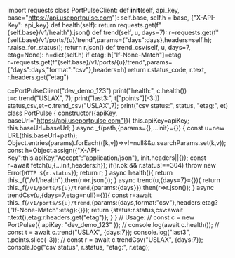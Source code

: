 import requests
class PortPulseClient:
    def __init__(self, api_key, base="https://api.useportpulse.com"):
        self.base, self.h = base, {"X-API-Key": api_key}
    def health(self): return requests.get(f"{self.base}/v1/health").json()
    def trend(self, u, days=7):
        r=requests.get(f"{self.base}/v1/ports/{u}/trend",params={"days":days},headers=self.h); r.raise_for_status(); return r.json()
    def trend_csv(self, u, days=7, etag=None):
        h=dict(self.h)
        if etag: h["If-None-Match"]=etag
        r=requests.get(f"{self.base}/v1/ports/{u}/trend",params={"days":days,"format":"csv"},headers=h)
        return r.status_code, r.text, r.headers.get("etag")

c=PortPulseClient("dev_demo_123")
print("health:", c.health())
t=c.trend("USLAX", 7); print("last3:", t["points"][-3:])
status,csv,et=c.trend_csv("USLAX",7); print("csv status:", status, "etag:", et)
class PortPulse {
  constructor({apiKey, baseUrl="https://api.useportpulse.com"}){ this.apiKey=apiKey; this.baseUrl=baseUrl; }
  async _f(path,{params={},...init}={}) {
    const u=new URL(this.baseUrl+path); Object.entries(params).forEach(([k,v])=>v!=null&&u.searchParams.set(k,v));
    const h=Object.assign({"X-API-Key":this.apiKey,"Accept":"application/json"}, init.headers||{});
    const r=await fetch(u,{...init,headers:h}); if(!r.ok && r.status!==304) throw new Error(`HTTP ${r.status}`);
    return r;
  }
  async health(){ return this._f("/v1/health").then(r=>r.json()); }
  async trend(u,{days=7}={}){ return this._f(`/v1/ports/${u}/trend`,{params:{days}}).then(r=>r.json()); }
  async trendCsv(u,{days=7,etag=null}={}){ 
    const r=await this._f(`/v1/ports/${u}/trend`,{params:{days,format:"csv"},headers:etag?{"If-None-Match":etag}:{}}); 
    return {status:r.status,csv:await r.text(),etag:r.headers.get("etag")}; 
  }
}
// Usage:
// const c = new PortPulse({ apiKey: "dev_demo_123" });
// console.log(await c.health());
// const t = await c.trend("USLAX", {days:7}); console.log("last3", t.points.slice(-3));
// const r = await c.trendCsv("USLAX", {days:7}); console.log("csv status", r.status, "etag:", r.etag);

